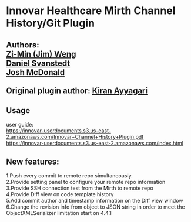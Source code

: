 # Innovar Healthcare Mirth Channel History/Git Plugin

Authors: <br />
[Zi-Min (Jim) Weng](https://github.com/Innovarzweng)<br />
[Daniel Svanstedt](https://github.com/dsvanstedt)<br />
[Josh McDonald](https://github.com/joshmc82)<br />
<br />
Original plugin author: [Kiran Ayyagari](https://github.com/kayyagari)
---
## Usage
user guide:<br />
https://innovar-userdocuments.s3.us-east-2.amazonaws.com/Innovar+Channel+History+Plugin.pdf <br />
https://innovar-userdocuments.s3.us-east-2.amazonaws.com/index.html




## New features:
1.Push every commit to remote repo simultaneously. <br />
2.Provide setting panel to configure your remote repo information <br />
3.Provide SSH connection test from the Mirth to remote repo <br />
4.Provide Diff view on code template history <br />
5.Add commit author and timestamp information on the Diff view window <br />
6.Change the revision info from object to JSON string in order to meet the ObjectXMLSerializer limitation start on 4.4.1
